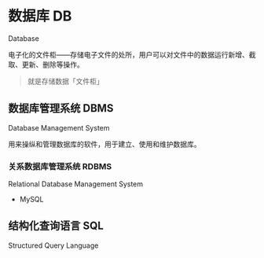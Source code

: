 # 数据库 DB

Database

电子化的文件柜——存储电子文件的处所，用户可以对文件中的数据运行新增、截取、更新、删除等操作。

> 就是存储数据「文件柜」

## 数据库管理系统 DBMS

Database Management System

用来操纵和管理数据库的软件，用于建立、使用和维护数据库。

### 关系数据库管理系统 RDBMS

Relational Database Management System

- MySQL

## 结构化查询语言 SQL

Structured Query Language